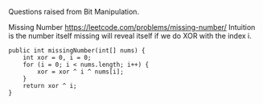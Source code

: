 Questions raised from Bit Manipulation.

Missing Number
https://leetcode.com/problems/missing-number/
Intuition is the number itself missing will reveal itself if we do XOR with the index i.

    public int missingNumber(int[] nums) {
        int xor = 0, i = 0;
        for (i = 0; i < nums.length; i++) {
            xor = xor ^ i ^ nums[i];
        }
        return xor ^ i;
    }
    
